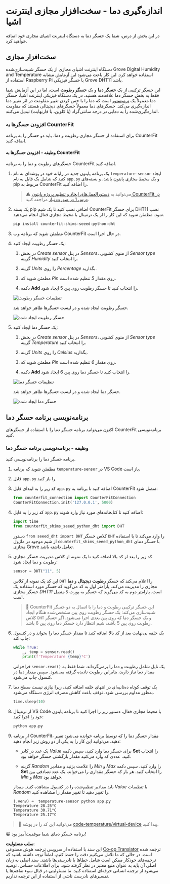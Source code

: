 <!--
CO_OP_TRANSLATOR_METADATA:
{
  "original_hash": "70e5a428b607cd5a9a4f422c2a4df03d",
  "translation_date": "2025-08-25T21:21:40+00:00",
  "source_file": "2-farm/lessons/1-predict-plant-growth/virtual-device-temp.md",
  "language_code": "fa"
}
-->
# اندازه‌گیری دما - سخت‌افزار مجازی اینترنت اشیا

در این بخش از درس، شما یک حسگر دما به دستگاه اینترنت اشیای مجازی خود اضافه خواهید کرد.

## سخت‌افزار مجازی

دستگاه اینترنت اشیای مجازی از یک حسگر شبیه‌سازی‌شده Grove Digital Humidity and Temperature استفاده خواهد کرد. این کار باعث می‌شود این آزمایش مشابه استفاده از Raspberry Pi با حسگر فیزیکی Grove DHT11 باشد.

این حسگر ترکیبی از یک **حسگر دما** و یک **حسگر رطوبت** است، اما در این آزمایش شما فقط به بخش حسگر دما علاقه‌مند هستید. در یک دستگاه فیزیکی اینترنت اشیا، حسگر دما معمولاً یک [ترمیستور](https://wikipedia.org/wiki/Thermistor) است که دما را با حس کردن تغییر مقاومت در اثر تغییر دما اندازه‌گیری می‌کند. حسگرهای دما معمولاً حسگرهای دیجیتالی هستند که مقاومت اندازه‌گیری‌شده را به دمایی در درجه سانتی‌گراد (یا کلوین، یا فارنهایت) تبدیل می‌کنند.

### افزودن حسگرها به CounterFit

برای استفاده از حسگر مجازی رطوبت و دما، باید دو حسگر را به برنامه CounterFit اضافه کنید.

#### وظیفه - افزودن حسگرها به CounterFit

حسگرهای رطوبت و دما را به برنامه CounterFit اضافه کنید.

1. یک برنامه پایتون جدید در رایانه خود در پوشه‌ای به نام `temperature-sensor` ایجاد کنید که شامل یک فایل به نام `app.py` و یک محیط مجازی پایتون باشد، و بسته‌های pip مربوط به CounterFit را اضافه کنید.

    > ⚠️ می‌توانید به [دستورالعمل‌های ایجاد و تنظیم پروژه پایتون CounterFit در درس 1 در صورت نیاز](../../../1-getting-started/lessons/1-introduction-to-iot/virtual-device.md) مراجعه کنید.

1. یک بسته pip اضافی نصب کنید تا یک شیم CounterFit برای حسگر DHT11 نصب شود. مطمئن شوید که این کار را از یک ترمینال با محیط مجازی فعال انجام می‌دهید.

    ```sh
    pip install counterfit-shims-seeed-python-dht
    ```

1. مطمئن شوید که برنامه وب CounterFit در حال اجرا است.

1. یک حسگر رطوبت ایجاد کنید:

    1. در بخش *Create sensor* در پنل *Sensors*، از منوی کشویی *Sensor type* گزینه *Humidity* را انتخاب کنید.

    1. گزینه *Units* را روی *Percentage* بگذارید.

    1. مطمئن شوید که *Pin* روی مقدار *5* تنظیم شده است.

    1. دکمه **Add** را انتخاب کنید تا حسگر رطوبت روی پین 5 ایجاد شود.

    ![تنظیمات حسگر رطوبت](../../../../../translated_images/counterfit-create-humidity-sensor.2750e27b6f30e09cf4e22101defd5252710717620816ab41ba688f91f757c49a.fa.png)

    حسگر رطوبت ایجاد شده و در لیست حسگرها ظاهر خواهد شد.

    ![حسگر رطوبت ایجاد شده](../../../../../translated_images/counterfit-humidity-sensor.7b12f7f339e430cb26c8211d2dba4ef75261b353a01da0932698b5bebd693f27.fa.png)

1. یک حسگر دما ایجاد کنید:

    1. در بخش *Create sensor* در پنل *Sensors*، از منوی کشویی *Sensor type* گزینه *Temperature* را انتخاب کنید.

    1. گزینه *Units* را روی *Celsius* بگذارید.

    1. مطمئن شوید که *Pin* روی مقدار *6* تنظیم شده است.

    1. دکمه **Add** را انتخاب کنید تا حسگر دما روی پین 6 ایجاد شود.

    ![تنظیمات حسگر دما](../../../../../translated_images/counterfit-create-temperature-sensor.199350ed34f7343d79dccbe95eaf6c11d2121f03d1c35ab9613b330c23f39b29.fa.png)

    حسگر دما ایجاد شده و در لیست حسگرها ظاهر خواهد شد.

    ![حسگر دما ایجاد شده](../../../../../translated_images/counterfit-temperature-sensor.f0560236c96a9016bafce7f6f792476fe3367bc6941a1f7d5811d144d4bcbfff.fa.png)

## برنامه‌نویسی برنامه حسگر دما

اکنون می‌توانید برنامه حسگر دما را با استفاده از حسگرهای CounterFit برنامه‌نویسی کنید.

### وظیفه - برنامه‌نویسی برنامه حسگر دما

برنامه حسگر دما را برنامه‌نویسی کنید.

1. مطمئن شوید که برنامه `temperature-sensor` در VS Code باز است.

1. فایل `app.py` را باز کنید.

1. کد زیر را به ابتدای فایل `app.py` اضافه کنید تا برنامه به CounterFit متصل شود:

    ```python
    from counterfit_connection import CounterFitConnection
    CounterFitConnection.init('127.0.0.1', 5000)
    ```

1. کد زیر را به فایل `app.py` اضافه کنید تا کتابخانه‌های مورد نیاز وارد شوند:

    ```python
    import time
    from counterfit_shims_seeed_python_dht import DHT
    ```

    دستور `from seeed_dht import DHT` کلاس حسگر `DHT` را وارد می‌کند تا با استفاده از شیم موجود در ماژول `counterfit_shims_seeed_python_dht` با حسگر دمای مجازی Grove تعامل داشته باشد.

1. کد زیر را بعد از کد بالا اضافه کنید تا یک نمونه از کلاس مدیریت حسگر مجازی رطوبت و دما ایجاد شود:

    ```python
    sensor = DHT("11", 5)
    ```

    این کد یک نمونه از کلاس `DHT` را اعلام می‌کند که حسگر **رطوبت دیجیتال** و **دما** مجازی را مدیریت می‌کند. پارامتر اول به کد می‌گوید که حسگر مورد استفاده یک حسگر مجازی *DHT11* است. پارامتر دوم به کد می‌گوید که حسگر به پورت `5` متصل است.

    > 💁 CounterFit این حسگر ترکیبی رطوبت و دما را با اتصال به دو حسگر شبیه‌سازی می‌کند: یک حسگر رطوبت روی پین مشخص‌شده هنگام ایجاد کلاس `DHT` و یک حسگر دما که روی پین بعدی اجرا می‌شود. اگر حسگر رطوبت روی پین 5 باشد، شیم انتظار دارد حسگر دما روی پین 6 باشد.

1. یک حلقه بی‌نهایت بعد از کد بالا اضافه کنید تا مقدار حسگر دما را بخواند و در کنسول چاپ کند:

    ```python
    while True:
        _, temp = sensor.read()
        print(f'Temperature {temp}°C')
    ```

    فراخوانی `sensor.read()` یک تاپل شامل رطوبت و دما را برمی‌گرداند. شما فقط به مقدار دما نیاز دارید، بنابراین رطوبت نادیده گرفته می‌شود. سپس مقدار دما در کنسول چاپ می‌شود.

1. یک توقف کوتاه ده‌ثانیه‌ای در انتهای حلقه اضافه کنید، زیرا نیازی نیست سطح دما به‌طور مداوم بررسی شود. توقف باعث کاهش مصرف انرژی دستگاه می‌شود.

    ```python
    time.sleep(10)
    ```

1. از ترمینال VS Code با محیط مجازی فعال، دستور زیر را اجرا کنید تا برنامه پایتون خود را اجرا کنید:

    ```sh
    python app.py
    ```

1. از برنامه CounterFit، مقدار حسگر دما را که توسط برنامه خوانده می‌شود تغییر دهید. می‌توانید این کار را به یکی از دو روش زیر انجام دهید:

    * یک عدد در کادر *Value* برای حسگر دما وارد کنید، سپس دکمه **Set** را انتخاب کنید. عددی که وارد می‌کنید مقدار بازگشتی حسگر خواهد بود.

    * گزینه *Random* را علامت بزنید و مقادیر *Min* و *Max* را وارد کنید، سپس دکمه **Set** را انتخاب کنید. هر بار که حسگر مقداری را می‌خواند، یک عدد تصادفی بین *Min* و *Max* خواهد بود.

    باید مقادیر تنظیم‌شده را در کنسول مشاهده کنید. مقدار *Value* یا تنظیمات *Random* را تغییر دهید تا تغییر مقدار را مشاهده کنید.

    ```output
    (.venv) ➜  temperature-sensor python app.py
    Temperature 28.25°C
    Temperature 30.71°C
    Temperature 25.17°C
    ```

> 💁 می‌توانید این کد را در پوشه [code-temperature/virtual-device](../../../../../2-farm/lessons/1-predict-plant-growth/code-temperature/virtual-device) پیدا کنید.

😀 برنامه حسگر دمای شما موفقیت‌آمیز بود!

**سلب مسئولیت**:  
این سند با استفاده از سرویس ترجمه هوش مصنوعی [Co-op Translator](https://github.com/Azure/co-op-translator) ترجمه شده است. در حالی که ما تلاش می‌کنیم دقت را حفظ کنیم، لطفاً توجه داشته باشید که ترجمه‌های خودکار ممکن است شامل خطاها یا نادرستی‌ها باشند. سند اصلی به زبان اصلی آن باید به عنوان منبع معتبر در نظر گرفته شود. برای اطلاعات حساس، توصیه می‌شود از ترجمه انسانی حرفه‌ای استفاده کنید. ما مسئولیتی در قبال سوء تفاهم‌ها یا تفسیرهای نادرست ناشی از استفاده از این ترجمه نداریم.